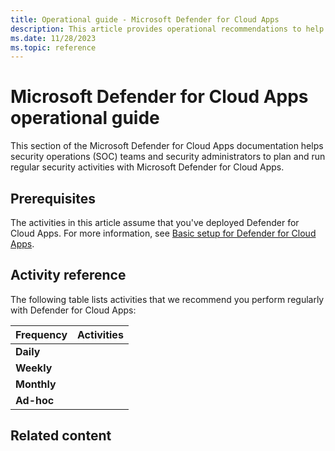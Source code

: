 ```yaml
---
title: Operational guide - Microsoft Defender for Cloud Apps
description: This article provides operational recommendations to help security operations teams to plan and run security activities.
ms.date: 11/28/2023
ms.topic: reference
---
```


# Microsoft Defender for Cloud Apps operational guide

This section of the Microsoft Defender for Cloud Apps documentation helps security operations (SOC) teams and security administrators to plan and run regular security activities with Microsoft Defender for Cloud Apps.

## Prerequisites

The activities in this article assume that you've deployed Defender for Cloud Apps. For more information, see [Basic setup for Defender for Cloud Apps](general-setup.md).

## Activity reference

The following table lists activities that we recommend you perform regularly with Defender for Cloud Apps:

<!--add links when ready-->
|Frequency  |Activities  |
|---------|---------|
|**Daily**     |         |
|**Weekly**     |         |
|**Monthly**     |         |
|**Ad-hoc**     |         |

## Related content

<!--add other ops guide links-->
